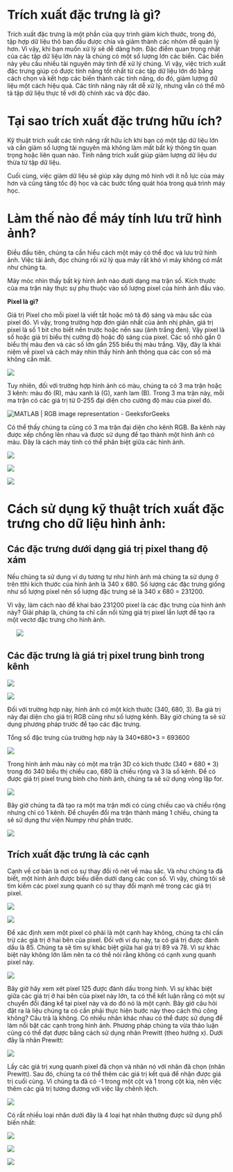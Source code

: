 ﻿# **Trích xuất đặc trưng là gì?**
Trích xuất đặc trưng là một phần của quy trình giảm kích thước, trong đó, tập hợp dữ liệu thô ban đầu được chia và giảm thành các nhóm dễ quản lý hơn. Vì vậy, khi bạn muốn xử lý sẽ dễ dàng hơn. Đặc điểm quan trọng nhất của các tập dữ liệu lớn này là chúng có một số lượng lớn các biến. Các biến này yêu cầu nhiều tài nguyên máy tính để xử lý chúng. Vì vậy, việc trích xuất đặc trưng giúp có được tính năng tốt nhất từ ​​các tập dữ liệu lớn đó bằng cách chọn và kết hợp các biến thành các tính năng, do đó, giảm lượng dữ liệu một cách hiệu quả. Các tính năng này rất dễ xử lý, nhưng vẫn có thể mô tả tập dữ liệu thực tế với độ chính xác và độc đáo.
# **Tại sao trích xuất đặc trưng hữu ích?**
Kỹ thuật trích xuất các tính năng rất hữu ích khi bạn có một tập dữ liệu lớn và cần giảm số lượng tài nguyên mà không làm mất bất kỳ thông tin quan trọng hoặc liên quan nào. Tính năng trích xuất giúp giảm lượng dữ liệu dư thừa từ tập dữ liệu.

Cuối cùng, việc giảm dữ liệu sẽ giúp xây dựng mô hình với ít nỗ lực của máy hơn và cũng tăng tốc độ học và các bước tổng quát hóa trong quá trình máy học.
# **Làm thế nào để máy tính lưu trữ hình ảnh?**
Điều đầu tiên, chúng ta cần hiểu cách một máy có thể đọc và lưu trữ hình ảnh. Việc tải ảnh, đọc chúng rồi xử lý qua máy rất khó vì máy không có mắt như chúng ta.

Máy móc nhìn thấy bất kỳ hình ảnh nào dưới dạng ma trận số. Kích thước của ma trận này thực sự phụ thuộc vào số lượng pixel của hình ảnh đầu vào.

**Pixel là gì?**

Giá trị Pixel cho mỗi pixel là viết tắt hoặc mô tả độ sáng và màu sắc của pixel đó. Vì vậy, trong trường hợp đơn giản nhất của ảnh nhị phân, giá trị pixel là số 1 bit cho biết nền trước hoặc nền sau (ảnh trắng đen). Vậy pixel là số hoặc giá trị biểu thị cường độ hoặc độ sáng của pixel. Các số nhỏ gần 0 biểu thị màu đen và các số lớn gần 255 biểu thị màu trắng. Vậy, đây là khái niệm về pixel và cách máy nhìn thấy hình ảnh thông qua các con số mà không cần mắt.

![](https://cdn.analyticsvidhya.com/wp-content/uploads/2019/08/article-image-16.png)

Tuy nhiên, đối với trường hợp hình ảnh có màu, chúng ta có 3 ma trận hoặc 3 kênh: màu đỏ (R), màu xanh lá (G), xanh lam (B). Trong 3 ma trận này, mỗi ma trận có các giá trị từ 0-255 đại diện cho cường độ màu của pixel đó.

![MATLAB | RGB image representation - GeeksforGeeks](https://media.geeksforgeeks.org/wp-content/uploads/Pixel.jpg)

Có thể thấy chúng ta cũng có 3 ma trận đại diện cho kênh RGB. Ba kênh này được xếp chồng lên nhau và được sử dụng để tạo thành một hình ảnh có màu. Đây là cách máy tính có thể phân biệt giữa các hình ảnh.

![](https://cdn.analyticsvidhya.com/wp-content/uploads/2019/08/article-image-41.png)

![](https://lh3.googleusercontent.com/AuDM9SFAk5-fvFf85dMu9xksW5cplbuIuYNlOYQATdO1XKkIOYpiGMHSWKffK6evT6Q9cAGmyPwBfIPTffcu2YodkjzRDYWbQvJLUoqHyyVRqlDTF2PQXDgUD63BWXydo5sOZq1qDdhpdgkvzewjb-vfNHAgDaZDyxbujGNQAc8nJ94PU6c11tmuVNnsZdYMIcHbUm5lPTplif-FjkqA_8q5PoLOlrl8c8d7ltarkto97V41HJKWz3y9Y0pP_6Wp145y0m4uo2YFJRCMM_likaFsewf6E4XO3ixP3jWeKkLOeN_nCzurKEIEOwPi00mHWl8BbkzkxrRrvv6RrwIraSJ-S8wHTEc2gDPAQ9H8gxmmGEaWELyE1QJJSIXE7fAuD61UdnE8S_BgyePYODdPH8lydOI_emm9LkcievEsZvhCxJ4zfa8qpk21bjpYngS2nTFDZYZReIesUBLZNdapl5KG-oaolkkRnd4_FjqzfTxST6fEN3wHYhBxFd0dq3hj0aodF4hzcWteUNQDQJm4jt1kR4rrbumyrYr94wUMuTFSQV3V5VnyJC2lnxbVR6-UCrrxu9RoGtigQksYq4a8MkDMkI0rmpOygb_jdIq1BFg0FPOhp0Q2KVt_IgJdvRXuR734PS5E0YMHQGSEQCwjTDk9kxEdATzrI6TlQJiSTG0bqm0bOn0lMuiPPFYX7FZjVeadpGhxKh4D3GNW_wEsWA=w991-h730-no?authuser=0)

![](https://lh3.googleusercontent.com/ZgSt-mZcnAygiW9vv8DbiegDkO8MdT3u2ZGhpgL-NM9YQMbM_sdMjI5Sj9Mg4118XzMx6bZk7zU8sxl-RcTQKNBg6ZxhYUjf4545wuC14VEi_gP1ypylEjgavPnVc45-4lVHS9QCoZ_4kcyImkxC0Q79T_2z4pGP7_KZ10f0lzV3wVU65leUvDefH-U8Tnv56BNzVwu9T-VpE82ZTlyqVpzGc35GA5k96QbIzE0y8yEP7aE1DIbsuqYSb5_jDglfRdRSfcU2LYxltvhy1tFYfFUZ7NH-pHgFY_75qCWoo7sfEISE3MlEdGSm4J-GLRnEhVMhD9z2ONlEAgGU4Fyfdk912JHE-KWgQ-BX-V4zfMuTSOxXl83po_2J-OZ9_VjIWZgkFKBhXpfpqxr97MbfssfDk-IvRF4_j2iBYtmHP91S7UTp2DmW-VeV3waq_zqn2ngLHOwOwlhKboP_H6ezRrPitp669S8_z5gjHu3ltV7pfEu2bKICIy6KwidKBQW9VZt5gxOvYIRLaTRWowWXNuw40r9Ka8azIkYR1qD8GDv9Ka12PjeTyW7GnmcpDWGqz2p82-piDvWQvcDZ1LeElvQjxRiYqMQ3KD7m5_rG43miPWDFqk9jl2LnnqHbPZ5YHawkz4LZaAZzVx70fEA_DKuBQHjs22tjLbechkoTEN0V1MHQ81T1-X4NdEiqr6GZZdGwNLw-u7gNg8YeC5H5Ag=w858-h715-no?authuser=0)



# **Cách sử dụng kỹ thuật trích xuất đặc trưng cho dữ liệu hình ảnh:**
## **Các đặc trưng dưới dạng giá trị pixel thang độ xám**
Nếu chúng ta sử dụng ví dụ tương tự như hình ảnh mà chúng ta sử dụng ở trên tthì kích thước của hình ảnh là 340 x 680. Số lượng các đặc trưng giống như số lượng pixel nên số lượng đặc trưng sẽ là 340 x 680 = 231200.

Vì vậy, làm cách nào để khai báo 231200 pixel là các đặc trưng của hình ảnh này? Giải pháp là, chúng ta chỉ cần nối từng giá trị pixel lần lượt để tạo ra một vectơ đặc trưng cho hình ảnh.

`	`![](https://lh3.googleusercontent.com/rkBUhcvkwbrN7c9T0FIm_P2Svt7MrZHIBZa9LWD75jhb5PrDqDjGVmHKzIBwoOgzenJffHP6r8tsIm3EF3KHxY2uT3JHMmEQRN8S6n-cJ-pVd-UhcPL-p3ttSKYt7wbEYsFyCVPlDvGDuBfPlM_iSDRhSMchM5RjrIbVOhqUn6Xp8f_DS7KkRtETHhvg0gxoZnVxLb03HFImwMvzYt__veDW3_Tjp1wUkRBNinatCnK-Sktp50mImUUyDs5WnMQTu74f8gW2eo5iu8877UOUaVrzRqlYpYYgR5XkMORlOOB6xVu0fUvFjO6LUzk2OAyyKMDphDRFWzZPJLoE6kUoE26yLwHOgO8qGrd6AOarhTno3x7QUwyMZ5YtJWkV_7z9M9C7jR2S7eNkC07JekIn5-Bi4ppiRDy1OM46mih0uGNlnWtllCboBuzXcoB9mIV2qD1razLRcsgY_4IZPXReTFnaUp30S3-juTv1lKx56Yus_mV35d1Pp4xvA6pedy8VhyGi-DSlnCXznaT5W_4gIT4iRgpXpKoobFbC5uvqNAR4LYYJZQwrnCXWZwLltieln0e-xxIKT1feKHAXPB5kl97Pf-31AqOyOOoJVZ4i5_9pFjk3yqALjJq4J--fik-WzwwMFRl37uF2gAahlMGzgDE9KGqyKqwztfHA2F2K2iJsx1wX-zopQeQhDVSPvBmot8WGcngysP9ZTxYLYm5fkQ=w726-h672-no?authuser=0)
## **Các đặc trưng là giá trị pixel trung bình trong kênh**

![](https://cdn.analyticsvidhya.com/wp-content/uploads/2019/08/article-image-6.png)

![](https://lh3.googleusercontent.com/n9CHY78v-WLK-hPTVTiZiHgzOPyPSG-QmvEihVMXaqpQq2afnTrLoaHZejsKdWszx_7HZI9xITwDUrdW_ThZPLLtfs5DEhkpj30QLd6MldGUBZ7qxdd4C4oN2MXSKEv_7Tm4aEbsaUxHOum5FI8I1yWweRhU88eJ2_B6oRJd4l6dYkyRPtrbhRlvKjxkw71DXAKeJ8pngvEfqyuZw9Nb4xeozExZ1oucKTimZEoQ7rLLY_GwvKyCkC4gvSH-d-uyOqJKwd2RQCG2Su7Xfevrb64FjbVddFrvcEP49g6ybUMwmOu3dvKOoeaELvecjLStwdSFymNFziJlZpeEotJIpWmXJLd0fjWfYaSrbGzqzbcehwo_RTOiM_2qg2_jaZdDgIMaM8vUFbDjkkXTvNTGskh-l2ODfJsP9nzHRLNDu5eY0vogSwzxdsXPTRhfYN2BqU9ZoUN4gdK179kcRZdZppSa-OpDdeEjt0u0QQ1Auc89TC5qllG527KUlRcB3PVNJ6I_1E53wHI0usqUjISRRG5-c0TiAnyBeKiKMHnipH6_Yt9Vyp_axMicY9aUV_rFthF85FFnT-m0-akn3XABEfQUrsL42Gc6PcJ8aLtotm-Ss6n-4RmSmvQLH8kr6EEbcj1aOAoCGq4HPHNYTX5i6zNx5mm653Zg7wICjA1QvJTr9Rs5VSOQTP5HbtiQ_bGZG8l0gbTefFg0emY6WWz6dg=w894-h636-no?authuser=0)

Đối với trường hợp này, hình ảnh có một kích thước (340, 680, 3). Ba giá trị này đại diện cho giá trị RGB cũng như số lượng kênh. Bây giờ chúng ta sẽ sử dụng phương pháp trước để tạo các đặc trưng.

Tổng số đặc trưng của trường hợp này là 340\*680\*3 = 693600

![](https://lh3.googleusercontent.com/oQz62dnTEQ_LzLc5Agg9Ym_ocV1Yto0vfECnPvQAPYvGeNgCbvo_3HUFtMpGYNMSs85bVz9YPdxLV5motdl2WunvRzFXKQVQS8_q7J4opRvgRIZZaOt9ZRkoK9FT4rRzRnVR2tklUv98qKRnQ5bKXAVReO3jIPX-I1iLccY0RidmmTml33KPVudmCtjdpJjzMAHy5icTPIWmR87Gn82z6MTySq1RbCZ60GQKxmm9prqHFQTeGnCUVfFLU5rcoNOQoeJ6CVd2c1tUo-RHEdaUK0QaxL7p07gNgFFyqLcEmRMxb2l5atfhH7UEjufDDkhsDXzR6O96Cuwad3GP5GbeCVO0fMCpRypAZzBjFdKbbsvxeCUVNdnrqvph1Hbkh3SOVo3L0De0HLPvQnGOq2DOfnclefCsH9Vb12Tz6giXEoGGgQV2-JSSKeRuGtFQjx9e7T9XTepgY-HE8FjEVc8PJsouwtJB59pfpwP9VxzhDXFw6r6qwDfw_Oj-t-cn1HlUPSy281UXRevRUtldULreYUBAFjMeAs1bzEtrf-q00aIsxxYVCVKJTA48wwwJ6D3H3doc1WHMR7rDNO-TjtKhdmEuOxBtgJNnZz6y44FSyHTIHep3oHmUYkVAmO50mUf-LTqLGJdYClNzHhMeHudmgjOgS_FIl-mBSmAcwbyvr_dCdxYfYD_DbosHT79sBOfDpsH2ynW0WsLVmPsxtdXhdw=w839-h514-no?authuser=0)

Trong hình ảnh màu này có một ma trận 3D có kích thước (340 \* 680 \* 3) trong đó 340 biểu thị chiều cao, 680 là chiều rộng và 3 là số kênh. Để có được giá trị pixel trung bình cho hình ảnh, chúng ta sẽ sử dụng vòng lặp for.

![](https://lh3.googleusercontent.com/OWeKxVNYWM1B66sQRh5UEU0hFcQosEZiMqvoeNH_B41lMaAtetTxVmiFePkmBectQ7KlKLjXl5nQrpiALGdnQKQBX-DLL6ov5aTQBDgU3iW9-Ogu0CUbJqfiENope8ebHJNisd2mpsxym_JwTgnT6aW-rsmTgLUN_u4C5j56m1d4BvRV7qGgIFZETMDlaQEukpr-1sh_0YMaU9aPdQXNefTpZj-XHTw0qVbl46dzjQChgG0cTMxyvgQxxJzZPf5nitVcGIFXXGvNMR3icKCPr7hZM-bmk_gC9LgIatLz0Ot0KhALOHOpndN6Zmnx3awRoWFon42oCdqZG_qW7WA4T-r8yOcswStpAUVLHmJxO9dFu18W2PsMhge2UFVp95RQoBmpeYW11X7asl1SOiubYD5r4VvvT99G0igrWCJ0ILlBpqFJQ1NOHLHRyHfHUg5ViTTS8hDh-JMK66A8FprUwH24pbmwDiaMxcHq0OQ9FqnYEAkSXKd0XtZBYF9Hr_ByH8SAWE8NSdG3TEMocCpAJ234xnyvjplbCheq9f01xV0eG0yHgGussmPYHLbJxY8l-Kmy3WHhNKW2b5WbVoRABBCElnTg1nE33RPM74dmzAl5AimufAi-QKiUMBV77IyNE7MyzTsGYWY4NMNPuFGKn1qmblLGn6U704wF8FeF-tFMXpowf74n4nJQ2iU4mycssVOcCa-FY6pqH0RWFUOCcA=w995-h631-no?authuser=0)

Bây giờ chúng ta đã tạo ra một ma trận mới có cùng chiều cao và chiều rộng nhưng chỉ có 1 kênh. Để chuyển đổi ma trận thành mảng 1 chiều, chúng ta sẽ sử dụng thư viện Numpy như phần trước.

![](https://lh3.googleusercontent.com/XiUAhZIfTz9cFLI-NZJGDlAAReCbtd5MwOv8D-W1gsnvi6ljbFdlroTQCXEckWJs9Utba434yQlAfhgMFd4QWRL2pXoXMcw8ofjcdG6brFtkwJZoSmI0qB2WTYNm1s1l4tdTbjK9CIwu2cE9OyXahp5kipScioqgo2GwlySZD1Ru-B5ZKYl167PwrP5e8vJa1wulV3VDjhvW6h6ggGQiNDKO6RSWAzh8rIfq40S2sOXYCjA7XgvJO_l-9cH8Uz5yol_OiQ86SqdnmZZ4r_90cPDCJfYPIWyMRE6OcZwDq_5e6Vh_CBTX9jXVMt7rEl8Y8wWaiVYjwzmDhvYmF4OY_YUK9X53cgqmB5y263nLpxyU1yzCeKZgU8wjZjNWP36hwjmLD47apCdfoVOiJAmCfQWPMs8RzmzwaChvPpB55PlI9itkvZasr6Y-J_8oyXTyAanh8TtuFtFOnk7rRBriy7cESj7dNP6yePbxvROmXPk69uNsT8FeasO6qFGworCeZYXNiYJ9XB9svAraHXPSEpgAvU1T2UqmtCt4kjSKK0qJFp3aE77hWmbfASyKGGxqUa2TDwvT-vhbJCx5DsNPu5meBYLJ4RBWzJIzXGmv8mjnzQlHquLA6f5BSWKu0MUEdMgU7oGDhg98HJ7S7bWjsb1osYdi7ZbCO282r_Dq25NLtv5vBWKx_t4pYsLGobhpWRsI0Xl8oovoZ-xvquG2tg=w994-h440-no?authuser=0)

## **Trích xuất đặc trưng là các cạnh**
Cạnh về cơ bản là nơi có sự thay đổi rõ nét về màu sắc. Và như chúng ta đã biết, một hình ảnh được biểu diễn dưới dạng các con số. Vì vậy, chúng tôi sẽ tìm kiếm các pixel xung quanh có sự thay đổi mạnh mẽ trong các giá trị pixel.

![](https://cdn.analyticsvidhya.com/wp-content/uploads/2019/08/article-image-81.png)

![](https://cdn.analyticsvidhya.com/wp-content/uploads/2019/08/article-image-9.png)

Để xác định xem một pixel có phải là một cạnh hay không, chúng ta chỉ cần trừ các giá trị ở hai bên của pixel. Đối với ví dụ này, ta có giá trị được đánh dấu là 85. Chúng ta sẽ tìm sự khác biệt giữa hai giá trị 89 và 78. Vì sự khác biệt này không lớn lắm nên ta có thể nói rằng không có cạnh xung quanh pixel này.

![](https://cdn.analyticsvidhya.com/wp-content/uploads/2019/08/article-image-101.png)

Bây giờ hãy xem xét pixel 125 được đánh dấu trong hình. Vì sự khác biệt giữa các giá trị ở hai bên của pixel này lớn, ta có thể kết luận rằng có một sự chuyển đổi đáng kể tại pixel này và do đó nó là một cạnh. Bây giờ câu hỏi đặt ra là liệu chúng ta có cần phải thực hiện bước này theo cách thủ công không?
Câu trả là không. Có nhiều nhân khác nhau có thể được sử dụng để làm nổi bật các cạnh trong hình ảnh. Phương pháp chúng ta vừa thảo luận cũng có thể đạt được bằng cách sử dụng nhân Prewitt (theo hướng x). Dưới đây là nhân Prewitt:

![](https://cdn.analyticsvidhya.com/wp-content/uploads/2019/08/article-image-132.png)

Lấy các giá trị xung quanh pixel đã chọn và nhân nó với nhân đã chọn (nhân Prewitt). Sau đó, chúng ta có thể thêm các giá trị kết quả để nhận được giá trị cuối cùng. Vì chúng ta đã có -1 trong một cột và 1 trong cột kia, nên việc thêm các giá trị tương đương với việc lấy chênh lệch.


![](https://cdn.analyticsvidhya.com/wp-content/uploads/2019/08/article-image-111.png)

Có rất nhiều loại nhân dưới đây là 4 loại hạt nhân thường được sử dụng phổ biến nhất:

![](https://cdn.analyticsvidhya.com/wp-content/uploads/2019/08/article-image-121.png)

![](https://lh3.googleusercontent.com/Dyvc4DzEyvY-piknxq-u4YFdmgvqS_IgaJvOeYI237RNmfRmiK14ixs1NuOyvgbjex6GnSN_AVGPccks0a2Rs4YsjC0b0zkq5Trp6QQTktyHDFy5a9QInL2q0niVfqE6v1IgxOjL9F-1sWZdx67DSZu1WKCMh7rsasQzzzZBAADfOrQMDXDeq--_h7tGw2vcCjUW8rBeWYQAdOA3DtaTb3rMxoZW9tIj6L4OLSvOUFF6CxjKSTueCk9stVhUu9FF5ps5mLFJy_f19fRdsY_A1fbryOvf8oUaXxb_-T_FY8_koWDrGRa6fxjXQOOskEYdJIN4BrhePfjK8ZF9vgpqgX_L5PNbVHo4BAkMIFXEhiXvtPW2x_HPpEX8K0ML5WBmHfgt9QZiQ9RBdztXafpRzQfGZmEphqJ0BYCLRGPQ5uCzrGgMR2--mVMlm-ZGosuUcCrKt6GkWioCZFrBCEFVYBo4V5upOWYtNryGM9wkD8Vyq7wUt9tOBZGMgojCdXaVLBZ7zH2U0mWBl494_aKluTLNk9M8zNeJCKWhSWjgTEJsHa5dEc7Ygehx3WqrQ0duuGtPP9AcUFTq0LcIJfR2JMRNeNEu6kxk1k3HedOkkWTnMvt7OYaYht4JUVnkQfIDxvejgdNW05pVT5k4C7qpo6nAc4ZV4qf108l7vgsYEFp8yV0_i4mprP_KKj9m3LLj-Q0MHuCEvLARt7IU8Rw9ag=w1001-h659-no?authuser=0)

![](https://lh3.googleusercontent.com/VwACNSKIiL40oWg677SY9jnTLFrdI0-846s19PPRuNPJ3eF4Fj7wENw3JRWw2DT4979WQmRDv4aOx9ys2sDgJyxIk6rndGjQS7TGmckDBDTat1dQGO6cu-eNBZcq6Yfe7V4Ro6CEHBTdCMrAXvq46dpW9Z1Y_bx9MxamN7rHM7Ga_9Wpl1KhPNLOOY_W1IGPaluWOeeb_VObP_Wy5-e3vLGp0cnPbd_qtO-WAsV1ycaz6v0XtIo2jHoYnDe2PG2Lx3cZDal9_mIFMlHQzmX8NXTlZ1em71CJlgnzwks1S3djtExUsfSKyt41oyuyAibSJTz2oj2WX5QYVffqryQV2w168B2hDseZ6Xkc5-UftEwfRxqoqgAOjL6noMzvIyBtl_Wv7DuIBw6yCLoPr2cE3wpJ9T07YPxcGlQdWvu8co7w90zipE9QkqIRXi1s6jLAOTNK4j_31KUIQ9EzykYZal5IA5VKTnaC9umnPOnwxnJ_2N3rvZmsZsUiZY0O6miwPcFsZr-9NCveNXs7oTYSa7Zd_wM5mI7FDA39cfuKUXC6DW8Yvndlt8UjOLRYT1VgGwvyIA4xEnNdy0V9VASBQP2eYvFbRmdz62lvXVD9SECXriShwX0QHDsvNs-Aur9ie1WNBT4QaKuyYdLEJ1cwZ33QGbNs1OTa4WcjcsaNIuXztiwzQZpv-vAR-8o3dQf77GniATZS-uvufLtO82QlEA=w992-h654-no?authuser=0)
